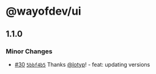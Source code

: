 # @wayofdev/ui

## 1.1.0

### Minor Changes

- [#30](https://github.com/wayofdev/next-starter-tpl/pull/30) [`5bbf4b5`](https://github.com/wayofdev/next-starter-tpl/commit/5bbf4b51822431399858910fea7df009b419640c) Thanks [@lotyp](https://github.com/lotyp)! - feat: updating versions
